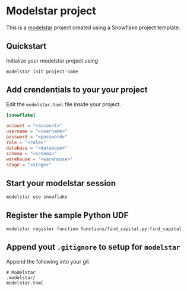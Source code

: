 # Modelstar project

This is a [modelstar](https://modelstar.io) project created using a Snowflake project template.

## Quickstart

Initialize your modelstar project using

```shell
modelstar init project-name
```

## Add crendentials to your your project

Edit the `modelstar.toml` file inside your project.

```toml
[snowflake]

account = "<account>" 
username = "<username>" 
password = "<password>" 
role = "<role>"
database = "<database>" 
schema = "<schema>"
warehouse = "<warehouse>"
stage = "<stage>" 
```

## Start your modelstar session

```shell
modelstar use snowflake
```

## Register the sample Python UDF

```shell
modelstar register function functions/find_capital.py:find_capital
```

## Append yout `.gitignore` to setup for `modelstar`

Append the following into your git

```
# Modelstar
.modelstar/
modelstar.toml
```